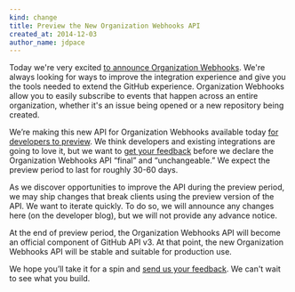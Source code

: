 ```yaml
---
kind: change
title: Preview the New Organization Webhooks API
created_at: 2014-12-03
author_name: jdpace
---
```


Today we're very excited [to announce Organization Webhooks][dotcom-blog-post].
We're always looking for ways to improve the integration experience and give
you the tools needed to extend the GitHub experience. Organization Webhooks
allow you to easily subscribe to events that happen across an entire
organization, whether it's an issue being opened or a new repository being
created.

We’re making this new API for Organization Webhooks available today [for
developers to preview][docs-preview]. We think developers and existing
integrations are going to love it, but we want to [get your feedback][contact]
before we declare the Organization Webhooks API “final” and “unchangeable.” We
expect the preview period to last for roughly 30-60 days.

As we discover opportunities to improve the API during the preview period, we
may ship changes that break clients using the preview version of the API. We
want to iterate quickly. To do so, we will announce any changes here (on the
developer blog), but we will not provide any advance notice.

At the end of preview period, the Organization Webhooks API will become an
official component of GitHub API v3. At that point, the new Organization
Webhooks API will be stable and suitable for production use.

We hope you’ll take it for a spin and [send us your feedback][contact]. We
can't wait to see what you build.

[dotcom-blog-post]: https://github.com/blog/0000-announcing-organization-webhooks
[docs]: /v3/orgs/hooks/
[docs-preview]: /v3/orgs/hooks/#preview-period
[contact]: https://github.com/contact?form[subject]=Organization+Webhooks
